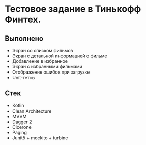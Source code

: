 # Тестовое задание в Тинькофф Финтех.

## Выполнено
- Экран со списком фильмов
- Экран с детальной информацией о фильме
- Добавление в избранное
- Экран с избранными фильмами
- Отображение ошибок при загрузке
- Unit-тетсы

## Стек
- Kotlin
- Clean Architecture
- MVVM
- Dagger 2
- Cicerone
- Paging
- Junit5 + mockito + turbine

